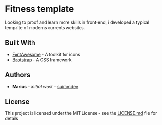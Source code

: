 # Fitness template
Looking to proof and learn more skills in front-end, i developed a typical tempalte of moderns currents websites. 

## Built With
-   [FontAwesome](https://fontawesome.com)  - A toolkit for icons
-   [Bootstrap](https://getbootstrap.com)  - A CSS framework

## Authors
-   **Marius**  -  _Initial work_  -  [suiramdev](https://github.com/suiramdev)

## License
This project is licensed under the MIT License - see the [LICENSE.md](https://gist.github.com/PurpleBooth/LICENSE.md) file for details